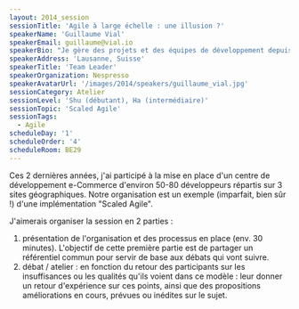 ```yaml
---
layout: 2014_session
sessionTitle: 'Agile à large échelle : une illusion ?'
speakerName: 'Guillaume Vial'
speakerEmail: guillaume@vial.io
speakerBio: "Je gère des projets et des équipes de développement depuis maintenant une dizaine d'année. Ayant évolué dans le secteur financier et plus récemment dans l'industrie et le luxe, j'ai travaillé sur différents projets impliquant des gros systèmes backoffice et frontaux.\nDurant ces années, j'ai pu expérimenter diverses approches de management de projets. A chaque fois, j'ai constaté que le développement logiciel revêt une grande part d'imprédictibilité. Plutôt que de nier, minimiser ou lutter contre cet état de fait, je pense que le bon choix pour une organisation est aujourd'hui d'augmenter sa capacité à gérer l'impondérable."
speakerAddress: 'Lausanne, Suisse'
speakerTitle: 'Team Leader'
speakerOrganization: Nespresso
speakerAvatarUrl: '/images/2014/speakers/guillaume_vial.jpg'
sessionCategory: Atelier
sessionLevel: 'Shu (débutant), Ha (intermédiaire)'
sessionTopic: 'Scaled Agile'
sessionTags:
  - Agile
scheduleDay: '1'
scheduleOrder: '4'
scheduleRoom: BE29
---
```


Ces 2 dernières années, j'ai participé à la mise en place d'un centre de développement e-Commerce d'environ 50-80 développeurs répartis sur 3 sites géographiques. Notre organisation est un exemple (imparfait, bien sûr !) d'une implémentation "Scaled Agile". 

J'aimerais organiser la session en 2 parties :
1) présentation de l'organisation et des processus en place (env. 30 minutes). L'objectif de cette première partie est de partager un référentiel commun pour servir de base aux débats qui vont suivre.
2) débat / atelier : en fonction du retour des participants sur les insuffisances ou les qualités qu'ils voient dans ce modèle : leur donner un retour d'expérience sur ces points, ainsi que des propositions améliorations en cours, prévues ou inédites sur le sujet.



